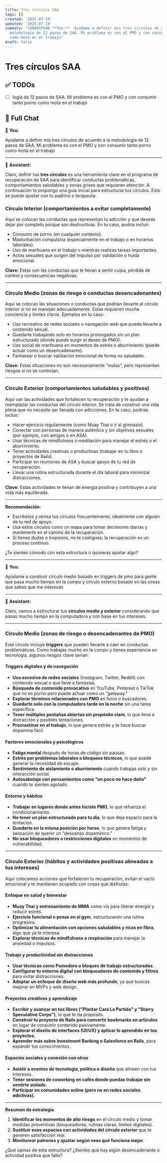 ```yaml
---
title: Tres círculos SAA
tags: []
created: '2025-07-19'
updated: '2025-07-19'
summary: "\U0001F64B **You:**  Ayúdame a definir mis tres círculos de acuerdo a la
  metodología de 12 pasos de SAA. Mi problema es con el PMO y con consumir tanto porno
  como mota en el trabajo"
draft: false
---
```


# Tres círculos SAA

## ✅ TODOs
- [ ] logía de 12 pasos de SAA. Mi problema es con el PMO y con consumir tanto porno como mota en el trabajo

## 🧠 Full Chat

🙋 **You:**

Ayúdame a definir mis tres círculos de acuerdo a la metodología de 12 pasos de SAA. Mi problema es con el PMO y con consumir tanto porno como mota en el trabajo

---

🤖 **Assistant:**

Claro, definir tus **tres círculos** es una herramienta clave en el programa de recuperación de SAA para identificar conductas problemáticas, comportamientos saludables y zonas grises que requieren atención. A continuación te propongo una guía inicial para estructurar tus círculos. Esto se puede ajustar con tu padrino o terapeuta:

### **Círculo Interior (comportamientos a evitar completamente)**  
Aquí se colocan las conductas que representan tu adicción y que deseas dejar por completo porque son destructivas. En tu caso, podría incluir:  
- Consumo de porno (en cualquier contexto).  
- Masturbación compulsiva (especialmente en el trabajo o en horarios laborales).  
- Uso de marihuana en el trabajo o mientras realizas tareas importantes.  
- Actos sexuales que surgen del impulso por validación o huida emocional.  

**Clave:** Estas son las conductas que te llevan a sentir culpa, pérdida de control y consecuencias negativas.

---

### **Círculo Medio (zonas de riesgo o conductas desencadenantes)**  
Aquí se colocan las situaciones o conductas que podrían llevarte al círculo interior si no se manejan adecuadamente. Estas requieren mucha conciencia y límites claros. Ejemplos en tu caso:  
- Uso recreativo de redes sociales o navegación web que puede llevarte a contenido sexual.  
- Quedarte trabajando solo en horarios prolongados sin un plan estructurado (donde puede surgir el deseo de PMO).  
- Uso social de marihuana en momentos de estrés o aburrimiento (puede actuar como un desencadenante).  
- Fantasear o buscar validación emocional de forma no saludable.  

**Clave:** Estas situaciones no son necesariamente "malas", pero representan riesgos si no se controlan.

---

### **Círculo Exterior (comportamientos saludables y positivos)**  
Aquí van las actividades que fortalecen tu recuperación y te ayudan a reemplazar las conductas del círculo interior. Se trata de construir una vida plena que no necesite ser llenada con adicciones. En tu caso, podrías incluir:  
- Hacer ejercicio regularmente (como Muay Thai o ir al gimnasio).  
- Conectar con personas de manera auténtica y sin objetivos sexuales (por ejemplo, con amigos o en ASA).  
- Usar técnicas de mindfulness o meditación para manejar el estrés o el aburrimiento.  
- Tener actividades creativas o productivas (trabajar en tu libro o proyectos de Rails).  
- Participar en reuniones de ASA y buscar apoyo de tu red de recuperación.  
- Llevar una rutina estructurada durante el día laboral para minimizar distracciones.  

**Clave:** Estas actividades te llenan de energía positiva y contribuyen a una vida más equilibrada.

---

**Recomendación:**  
- Escríbelos y revisa tus círculos frecuentemente, idealmente con alguien de tu red de apoyo.  
- Usa estos círculos como un mapa para tomar decisiones diarias y mantenerte en el camino de la recuperación.  
- Si tienes dudas o tropiezos, no te castigues; la recuperación es un proceso continuo. 

¿Te sientes cómodo con esta estructura o quisieras ajustar algo?

---

🙋 **You:**

Ayúdame a construir círculo medio basado en triggers de pmo para gente que pasa mucho tiempo en la compu y círculo externo basado en las cosas que sabes que me interesan

---

🤖 **Assistant:**

Claro, vamos a estructurar tus **círculos medio y exterior** considerando que pasas mucho tiempo en la computadora y con base en tus intereses.  

---

### **Círculo Medio (zonas de riesgo o desencadenantes de PMO)**  
Este círculo incluye **triggers** que pueden llevarte a caer en conductas problemáticas. Como trabajas mucho en la compu y tienes experiencia en tecnología, algunos riesgos clave serían:  

#### **Triggers digitales y de navegación**  
- **Uso excesivo de redes sociales** (Instagram, Twitter, Reddit) con contenido sexual o que lleve a fantasías.  
- **Búsqueda de contenido provocativo** en YouTube, Pinterest o TikTok que no es porno pero puede actuar como un "gateway."  
- **Explorar términos relacionados con PMO** en foros o buscadores.  
- **Quedarte solo con la computadora tarde en la noche** sin una tarea específica.  
- **Tener múltiples pestañas abiertas sin propósito claro**, lo que lleva a distracción y posibles tentaciones.  
- **Procrastinar en el trabajo**, lo que genera estrés y te hace buscar dopamina fácil.  

#### **Factores emocionales y psicológicos**  
- **Fatiga mental** después de horas de código sin pausas.  
- **Estrés por problemas laborales o bloqueos técnicos**, lo que puede generar la necesidad de escape.  
- **Sentimiento de aislamiento o aburrimiento** cuando trabajas solo y sin interacción social.  
- **Autosabotaje con pensamientos como “un poco no hace daño”** cuando te sientes agotado.  

#### **Entorno y hábitos**  
- **Trabajar en lugares donde antes hiciste PMO**, lo que refuerza el condicionamiento.  
- **No tener un plan estructurado para tu día**, lo que deja espacio para la tentación.  
- **Quedarte en la misma posición por horas**, lo que genera fatiga y sensación de querer un "descanso dopamínico."  
- **No usar bloqueadores o restricciones digitales** en momentos de vulnerabilidad.  

---

### **Círculo Exterior (hábitos y actividades positivas alineadas a tus intereses)**  
Aquí colocamos acciones que fortalecen tu recuperación, evitan el vacío emocional y te mantienen ocupado con cosas que disfrutas:  

#### **Enfoque en salud y bienestar**  
- **Muay Thai y entrenamiento de MMA** como vía para liberar energía y reducir estrés.  
- **Ejercicio funcional o pesas en el gym**, estructurando una rutina progresiva.  
- **Optimizar tu alimentación con opciones saludables y ricas en fibra**, algo que ya te interesa.  
- **Explorar técnicas de mindfulness o respiración** para manejar la ansiedad o impulsos.  

#### **Trabajo y productividad sin distracciones**  
- **Usar técnicas como Pomodoro o bloques de trabajo estructurados**.  
- **Configurar tu entorno digital con bloqueadores de contenido y filtros** para evitar distracciones.  
- **Adoptar un enfoque de diseño web más profundo**, ya que buscas mejorar en MVPs y web design.  

#### **Proyectos creativos y aprendizaje**  
- **Escribir y avanzar en tus libros ("Plantar Cara La Partida" y "Starry Speculative Corps")**, lo que te da propósito.  
- **Construir tu proyecto de Rails para convertir bookmarks en artículos** en lugar de consumir contenido pasivamente.  
- **Explorar el diseño de interfaces (UI/UX) y aplicar lo aprendido en tus proyectos.**  
- **Aprender más sobre Investment Banking o Salesforce en Rails**, para expandir tus conocimientos.  

#### **Espacios sociales y conexión con otros**  
- **Asistir a eventos de tecnología, política o diseño** que alineen con tus intereses.  
- **Tener sesiones de coworking en cafés donde puedas trabajar sin sentirte aislado.**  
- **Participar en comunidades online (pero no en redes sociales adictivas).**  

---

**Resumen de estrategia**  
1. **Identificar los momentos de alto riesgo** en el círculo medio y tomar medidas preventivas (bloqueadores, rutinas claras, límites digitales).  
2. **Sustituir esos espacios con actividades del círculo exterior** que te generen satisfacción real.  
3. **Monitorear patrones y ajustar según veas qué funciona mejor.**  

¿Qué opinas de esta estructura? ¿Sientes que hay algún desencadenante o actividad positiva que falte?